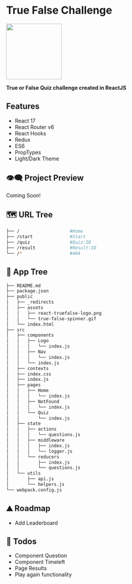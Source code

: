 # True False Challenge

<img src="" width="150px"/>

**True or False Quiz challenge created in ReactJS**

## Features

- React 17
- React Router v6
- React Hooks
- Redux
- ES6
- PropTypes
- Light/Dark Theme

## 👁️‍🗨️ Project Preview

Coming Soon!

## 🗺 URL Tree

```bash
├── /                   #Home
├── /start              #Start
├── /quiz               #Quiz:ID
├── /result             #Result:ID
└── /*                  #404
```

## 🌿 App Tree

```bash
├── README.md
├── package.json
├── public
│   ├── _redirects
│   ├── assets
│   │   ├── react-truefalse-logo.png
│   │   └── true-false-spinner.gif
│   └── index.html
├── src
│   ├── components
│   │   ├── Logo
│   │   │   └── index.js
│   │   ├── Nav
│   │   │   └── index.js
│   │   └── index.js
│   ├── contexts
│   ├── index.css
│   ├── index.js
│   ├── pages
│   │   ├── Home
│   │   │   └── index.js
│   │   ├── NotFound
│   │   │   └── index.js
│   │   └── Quiz
│   │       └── index.js
│   ├── state
│   │   ├── actions
│   │   │   └── questions.js
│   │   ├── middleware
│   │   │   ├── index.js
│   │   │   └── logger.js
│   │   └── reducers
│   │       ├── index.js
│   │       └── questions.js
│   └── utils
│       ├── api.js
│       └── helpers.js
└── webpack.config.js
```

## ⛰️ Roadmap
- Add Leaderboard

## 📝 Todos
- Component Question
- Component Timeleft
- Page Results
- Play again functionality
